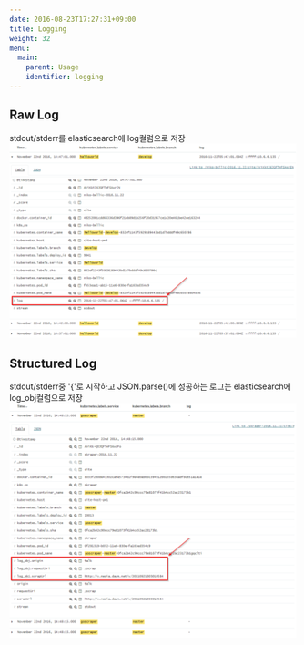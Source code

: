 ```yaml
---
date: 2016-08-23T17:27:31+09:00
title: Logging
weight: 32
menu:
  main:
    parent: Usage
    identifier: logging
---
```


## Raw Log
stdout/stderr를 elasticsearch에 log컬럼으로 저장
![RawLog](/images/usage/raw_log.png)

## Structured Log
stdout/stderr중 '{'로 시작하고 JSON.parse()에 성공하는 로그는 elasticsearch에 log_obj컬럼으로 저장
![StructuredLog](/images/usage/structured_log.png)
